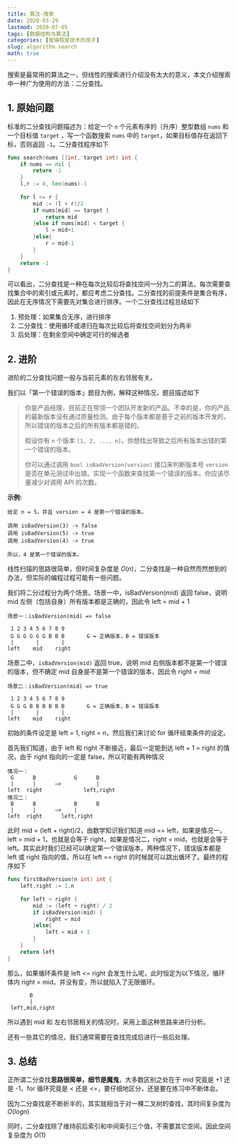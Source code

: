 ```yaml
---
title: 算法-搜索
date: 2020-03-29
lastmod: 2020-07-05
tags: [数据结构与算法]
categories: [爱编程爱技术的孩子]
slug: algorithm search 
math: true
---
```


搜索是最常用的算法之一，但线性的搜索进行介绍没有太大的意义，本文介绍搜索中一种广为使用的方法：二分查找。

<!--more-->

## 1. 原始问题

标准的二分查找问题描述为：给定一个 `n` 个元素有序的（升序）整型数组 `nums` 和一个目标值 `target` ，写一个函数搜索 `nums` 中的 `target`，如果目标值存在返回下标，否则返回 `-1`。二分查找程序如下

```go
func search(nums []int, target int) int {
    if nums == nil {
        return -1
    }
    l,r := 0, len(nums)-1
    
    for l <= r {
        mid := (l + r)/2
        if nums[mid] == target {
            return mid
        }else if nums[mid] < target {
            l = mid+1
        }else{
            r = mid-1
        }
    }
    return -1
}
```

可以看出，二分查找是一种在每次比较后将查找空间一分为二的算法，每次需要查找集合中的索引或元素时，都应考虑二分查找。二分查找的前提条件是集合有序，因此在无序情况下需要先对集合进行排序。一个二分查找过程总结如下

1. 预处理：如果集合无序，进行排序
2. 二分查找：使用循环或递归在每次比较后将查找空间划分为两半
3. 后处理：在剩余空间中确定可行的候选者

## 2. 进阶

进阶的二分查找问题一般与当前元素的左右邻居有关。

我们以「第一个错误的版本」题目为例，解释这种情况，题目描述如下

> 你是产品经理，目前正在带领一个团队开发新的产品。不幸的是，你的产品的最新版本没有通过质量检测。由于每个版本都是基于之前的版本开发的，所以错误的版本之后的所有版本都是错的。
>
> 假设你有 `n` 个版本 `[1, 2, ..., n]`，你想找出导致之后所有版本出错的第一个错误的版本。
>
> 你可以通过调用 `bool isBadVersion(version)` 接口来判断版本号 `version` 是否在单元测试中出错。实现一个函数来查找第一个错误的版本。你应该尽量减少对调用 API 的次数。

**示例:**

```
给定 n = 5，并且 version = 4 是第一个错误的版本。

调用 isBadVersion(3) -> false
调用 isBadVersion(5) -> true
调用 isBadVersion(4) -> true

所以，4 是第一个错误的版本。 
```

线性扫描的思路很简单，但时间复杂度是 $O(n)$，二分查找是一种自然而然想到的办法，但实际的编程过程可能有一些问题。

我们将二分过程分为两个场景。场景一中，isBadVersion(mid) 返回 false，说明 mid 左侧（包括自身）所有版本都是正确的，因此令 left = mid + 1

```
场景一：isBadVersion(mid) => false

 1 2 3 4 5 6 7 8 9
 G G G G G G B B B       G = 正确版本，B = 错误版本
 |       |       |
left    mid    right
```

场景二中，`isBadVersion(mid)` 返回 true，说明 mid 右侧版本都不是第一个错误的版本，但不确定 mid 自身是不是第一个错误的版本，因此令 right = mid

```
场景二：isBadVersion(mid) => true

 1 2 3 4 5 6 7 8 9
 G G G B B B B B B       G = 正确版本，B = 错误版本
 |       |       |
left    mid    right
```

初始的条件设定是 left = 1, right = n，然后我们来讨论 for 循环结束条件的设定。

首先我们知道，由于 left 和 right 不断接近，最后一定能到达 left + 1 = right 的情况，由于 right 指向的一定是 false，所以可能有两种情况

```
情况一：
 G      B            G      B
 |      |      —>           |
left  right             left,right
情况二：
 B      B            B      B
 |      |      —>    |
left  right      left,right
```

此时 mid = (left + right)/2，由数学知识我们知道 mid == left，如果是情况一，left = mid + 1，也就是会等于 right，如果是情况二，right = mid，也就是会等于left。其实此时我们已经可以确定第一个错误版本，两种情况下，错误版本都是 left 或 right 指向的值，所以在 left == right 的时候就可以跳出循环了。最终的程序如下

```go
func firstBadVersion(n int) int {
    left,right := 1,n
    
    for left < right {
        mid := (left + right) / 2
        if isBadVersion(mid) {
            right = mid
        }else{
            left = mid + 1
        }
    }
    return left
}
```

那么，如果循环条件是 left <= right 会发生什么呢，此时恒定为以下情况，循环体内 right = mid，并没有变，所以就陷入了无限循环。

```
       B
       |
 left,mid,right
```

所以遇到 mid 和 左右邻居相关的情况时，采用上面这种思路来进行分析。

还有一些其它的情况，我们通常需要在查找完成后进行一些后处理。

## 3. 总结

正所谓二分查找**思路很简单，细节是魔鬼**，大多数区别之处在于 mid 究竟是 +1 还是 -1，for 循环究竟是 < 还是 <=，要仔细地区分，还是要在练习中不断体会。

因为二分查找是不断折半的，其实就相当于对一棵二叉树的查找，其时间复杂度为 $O(logn)$

同时，二分查找除了维持前后索引和中间索引三个值，不需要其它空间，因此空间复杂度为 $O(1)$